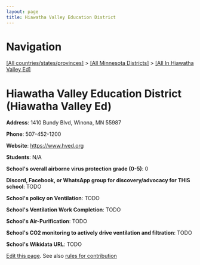 ```yaml
---
layout: page
title: Hiawatha Valley Education District
---
```

# Navigation

[[All countries/states/provinces]](../../..) > [[All Minnesota Districts]](../..) > [[All In Hiawatha Valley Ed]](..)

# Hiawatha Valley Education District (Hiawatha Valley Ed)

**Address**: 1410 Bundy Blvd, Winona, MN 55987

**Phone**: 507-452-1200

**Website**: <https://www.hved.org>

**Students**: N/A

**School's overall airborne virus protection grade (0-5)**: 0

**Discord, Facebook, or WhatsApp group for discovery/advocacy for THIS school**: TODO

**School's policy on Ventilation**: TODO

**School's Ventilation Work Completion**: TODO

**School's Air-Purification**: TODO

**School's CO2 monitoring to actively drive ventilation and filtration**: TODO

**School's Wikidata URL**: TODO


[Edit this page](https://github.com/ventilate-schools/MN/edit/main/./Hiawatha_Valley_Ed/Hiawatha_Valley_Education_District.md). See also [rules for contribution](../../../contribution-rules/)